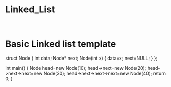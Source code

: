 # Linked_List

<br>
<h1>Basic Linked list template</h1>

struct Node
{
    int data;
    Node* next;
    Node(int x)
    {
        data=x;
        next=NULL;
    }
};


int main()
{
    Node head=new Node(10);
    head->next=new Node(20);
    head->next->next=new Node(30);
    head->next->next->next=new Node(40);
    return 0;
}

